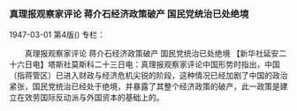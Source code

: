 ### 真理报观察家评论  蒋介石经济政策破产  国民党统治已处绝境

1947-03-01
第4版()
专栏：

　　真理报观察家评论
    蒋介石经济政策破产  国民党统治已处绝境
    【新华社延安二十六日电】塔斯社莫斯科二十三日电：真理报观察家评论中国形势时指出，中国（指蒋管区）已进入财政与经济危机尖锐的阶段，这种情况已经加剧了中国的政治紧张，国民党统治已经处于绝境，并暴露了其整个经济政策的破产，此一政策是建立在效劳国际反动派与外国资本的基础上的。

